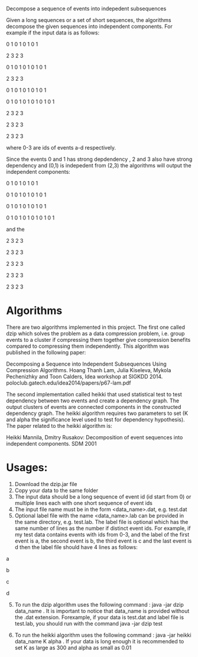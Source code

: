Decompose a sequence of events into indepedent subsequences

Given a long sequences or a set of short sequences, the  algorithms  decompose  the given sequences into  independent  components.  For example if the input data is as follows:

0 1 0 1 0 1 0 1

2 3 2 3

0 1 0 1 0 1 0 1 0 1

2 3 2 3

0 1 0 1 0 1 0 1 0 1

0 1 0 1 0 1 0 1 0 1 0 1

2 3 2 3

2 3 2 3

2 3 2 3

where 0-3 are ids of events a-d respectively. 

Since the events 0 and 1 has strong depdendency , 2 and  3 also have strong dependency and (0,1) is indepedent from (2,3) the algorithms will output the independent components:

0 1 0 1 0 1 0 1

0 1 0 1 0 1 0 1 0 1

0 1 0 1 0 1 0 1 0 1

0 1 0 1 0 1 0 1 0 1 0 1

and the 

2 3 2 3

2 3 2 3

2 3 2 3

2 3 2 3

2 3 2 3

# Algorithms

There are two algorithms implemented in this project. The first one called dzip which solves the problem as a data compression problem, i.e. group events to a cluster if compressing them together give compression benefits compared to compressing them independently. This algorithm was published in the following paper:

Decomposing a Sequence into Independent Subsequences Using Compression Algorithms. Hoang Thanh Lam, Julia Kiseleva, Mykola Pechenizhky and Toon Calders, Idea workshop at SIGKDD 2014. poloclub.gatech.edu/idea2014/papers/p67-lam.pdf  

The second implementation called heikki that used statistical test to test dependency between two events and create a dependency graph. The output clusters of events are connected components in the constructed dependency graph. The heikki algorithm requires two parameters to set (K and alpha the significance level used to test for dependency hypothesis). The paper related to the heikki algorithm is:

Heikki Mannila, Dmitry Rusakov: Decomposition of event sequences into independent components. SDM 2001

# Usages:
1. Download the dzip.jar file
2. Copy your data to the same folder
3. The input data should be a long sequence of event id (id start from 0) or multiple lines each with one short sequence of event ids
4. The input file name must be in the form <data_name>.dat, e.g. test.dat
5. Optional label file with the name  <data_name>.lab can be provided in the same directory, e.g. test.lab. The label file is optional which has the same number of lines as
the number if distinct event ids. For example, if my test data contains events with ids from 0-3, and the label of the first event is a, the second event is b, the third event is c and the last event is d then the label file should have 4 lines as follows:

a

b

c

d
 
5. To run the dzip algorithm uses the following command : java -jar dzip data_name  . It is important to notice that data_name is provided without the .dat extension. Forexample, if your data is test.dat and label file is test.lab, you should run with the command java -jar dzip test

6. To run the heikki algorithm uses the following command : java -jar heikki data_name K alpha . If your data is long enough it is recommended to set K as large as 300 and alpha as small as 0.01
